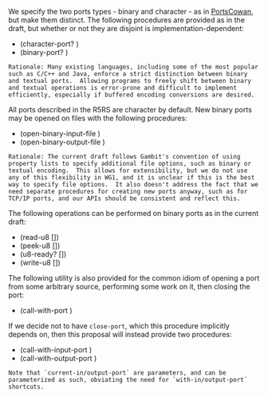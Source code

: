 We specify the two ports types - binary and character - as in
[PortsCowan](PortsCowan.md), but make them distinct.  The following procedures are
provided as in the draft, but whether or not they are disjoint is
implementation-dependent:

* (character-port? <obj>)
* (binary-port? <obj>)

```
Rationale: Many existing languages, including some of the most popular
such as C/C++ and Java, enforce a strict distinction between binary
and textual ports.  Allowing programs to freely shift between binary
and textual operations is error-prone and difficult to implement
efficiently, especially if buffered encoding conversions are desired.
```

All ports described in the R5RS are character by default.  New binary
ports may be opened on files with the following procedures:

* (open-binary-input-file <path>)
* (open-binary-output-file <path>)

```
Rationale: The current draft follows Gambit's convention of using
property lists to specify additional file options, such as binary or
textual encoding.  This allows for extensibility, but we do not use
any of this flexibility in WG1, and it is unclear if this is the best
way to specify file options.  It also doesn't address the fact that we
need separate procedures for creating new ports anyway, such as for
TCP/IP ports, and our APIs should be consistent and reflect this.
```


The following operations can be performed on binary ports as in the
current draft:

* (read-u8 [<input-port>])
* (peek-u8 [<input-port>])
* (u8-ready? [<input-port>])
* (write-u8 <octet> [<output-port>])

The following utility is also provided for the common idiom of opening
a port from some arbitrary source, performing some work on it, then
closing the port:

* (call-with-port <port> <proc>)

If we decide not to have `close-port`, which this procedure implicitly depends on, then this proposal will instead provide two procedures:

* (call-with-input-port <port> <proc>)
* (call-with-output-port <port> <proc>)


```
Note that `current-in/output-port` are parameters, and can be
parameterized as such, obviating the need for `with-in/output-port`
shortcuts.
```

